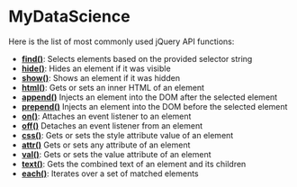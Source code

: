 # MyDataScience
Here is the list of most commonly used jQuery API functions:

* **[find()](http://api.jquery.com/find)**: Selects elements based on the provided selector string
* **[hide()](http://api.jquery.com/hide)**: Hides an element if it was visible
* **[show()](http://api.jquery.com/show)**: Shows an element if it was hidden
* **[html()](http://api.jquery.com/html)**: Gets or sets an inner HTML of an element
* **[append()](http://api.jquery.com/append)** Injects an element into the DOM after the selected element
* **[prepend()](http://api.jquery.com/prepend)** Injects an element into the DOM before the selected element
* **[on()](http://api.jquery.com/on)**: Attaches an event listener to an element
* **[off()](http://api.jquery.com/off)** Detaches an event listener from an element
* **[css()](http://api.jquery.com/css)**: Gets or sets the style attribute value of an element
* **[attr()](http://api.jquery.com/attr)** Gets or sets any attribute of an element
* **[val()](http://api.jquery.com/val)**: Gets or sets the value attribute of an element
* **[text()](http://api.jquery.com/text)**: Gets the combined text of an element and its children
* **[each()](http://api.jquery.com/each)**: Iterates over a set of matched elements
